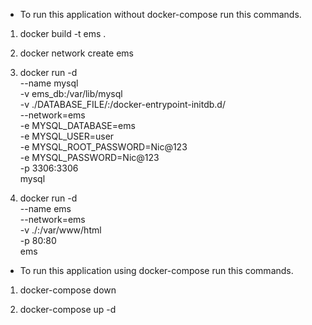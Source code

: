- To run this application without docker-compose run this commands.

1) docker build -t ems .

2) docker network create ems

3) docker run -d \
    --name mysql \
    -v ems_db:/var/lib/mysql \
    -v ./DATABASE_FILE/:/docker-entrypoint-initdb.d/ \
    --network=ems \
    -e MYSQL_DATABASE=ems \
    -e MYSQL_USER=user \
    -e MYSQL_ROOT_PASSWORD=Nic@123 \
    -e MYSQL_PASSWORD=Nic@123 \
    -p 3306:3306 \
    mysql

4) docker run -d \
    --name ems \
    --network=ems \
    -v ./:/var/www/html \
    -p 80:80 \
    ems

- To run this application using docker-compose run this commands.

1) docker-compose down

2) docker-compose up -d
